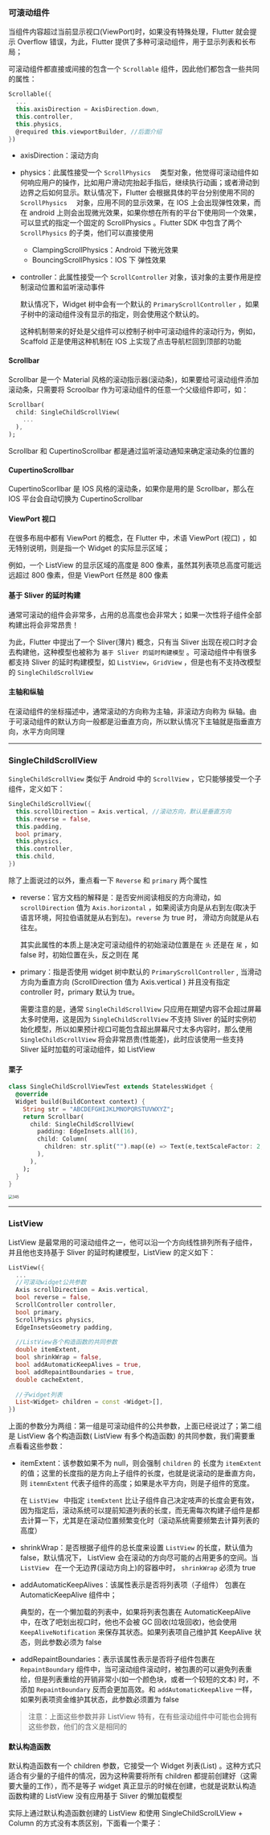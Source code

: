 ### 可滚动组件

当组件内容超过当前显示视口(ViewPort)时，如果没有特殊处理，Flutter 就会提示 Overflow 错误，为此，Flutter 提供了多种可滚动组件，用于显示列表和长布局；

可滚动组件都直接或间接的包含一个 `Scrollable` 组件，因此他们都包含一些共同的属性：

```dart
Scrollable({
  ...
  this.axisDirection = AxisDirection.down,
  this.controller,
  this.physics,
  @required this.viewportBuilder, //后面介绍
})
```

- axisDirection：滚动方向

- physics：此属性接受一个 `ScrollPhysics  ` 类型对象，他觉得可滚动组件如何响应用户的操作，比如用户滑动完抬起手指后，继续执行动画；或者滑动到边界之后如何显示。默认情况下，Flutter 会根据具体的平台分别使用不同的 `ScrollPhysics  ` 对象，应用不同的显示效果，在 IOS 上会出现弹性效果，而在 android 上则会出现微光效果，如果你想在所有的平台下使用同一个效果，可以显式的指定一个固定的 ScrollPhysics 。Flutter SDK 中包含了两个 `ScrollPhysics` 的子类，他们可以直接使用

  - ClampingScrollPhysics：Android 下微光效果
  - BouncingScrollPhysics：IOS 下 弹性效果

- controller：此属性接受一个 `ScrollController` 对象，该对象的主要作用是控制滚动位置和监听滚动事件

  默认情况下，Widget 树中会有一个默认的 `PrimaryScrollController` ，如果子树中的滚动组件没有显示的指定，则会使用这个默认的。

  这种机制带来的好处是父组件可以控制子树中可滚动组件的滚动行为，例如，Scaffold 正是使用这种机制在 IOS 上实现了点击导航栏回到顶部的功能

#### Scrollbar 

Scrollbar 是一个 Material  风格的滚动指示器(滚动条)，如果要给可滚动组件添加滚动条，只需要将 Scroolbar 作为可滚动组件的任意一个父级组件即可，如：

```dart
Scrollbar(
  child: SingleChildScrollView(
    ...
  ),
);
```

Scrollbar 和 CupertinoScrollbar 都是通过监听滚动通知来确定滚动条的位置的

#### CupertinoScrollbar

CupertinoScorllbar 是 IOS 风格的滚动条，如果你是用的是 Scrollbar，那么在 IOS 平台会自动切换为 CupertinoScrollbar

#### ViewPort 视口

在很多布局中都有 ViewPort 的概念，在 Flutter 中，术语 ViewPort (视口) ，如无特别说明，则是指一个 Widget 的实际显示区域；

例如，一个 ListView 的显示区域的高度是 800 像素，虽然其列表项总高度可能远远超过 800 像素，但是 ViewPort 任然是 800 像素

#### 基于 Sliver 的延时构建

通常可滚动的组件会非常多，占用的总高度也会非常大；如果一次性将子组件全部构建出将会非常昂贵！

为此，Flutter 中提出了一个 Sliver(薄片) 概念，只有当 Sliver 出现在视口时才会去构建他，这种模型也被称为 `基于 Sliver 的延时构建模型` 。可滚动组件中有很多都支持 Sliver 的延时构建模型，如 `ListView`，`GridView` ，但是也有不支持改模型的 `SingleChildScrollView`

#### 主轴和纵轴

在滚动组件的坐标描述中，通常滚动的方向称为主轴，非滚动方向称为 纵轴。由于可滚动组件的默认方向一般都是沿垂直方向，所以默认情况下主轴就是指垂直方向，水平方向同理

___

### SingleChildScrollView

`SingleChildScrollView` 类似于 Android 中的 `ScrollView` ，它只能够接受一个子组件，定义如下：

```dart
SingleChildScrollView({
  this.scrollDirection = Axis.vertical, //滚动方向，默认是垂直方向
  this.reverse = false, 
  this.padding, 
  bool primary, 
  this.physics, 
  this.controller,
  this.child,
})
```

除了上面说过的以外，重点看一下 `Reverse` 和 `primary` 两个属性

- reverse：官方文档的解释是：是否安州阅读相反的方向滑动，如 `scrollDirection` 值为 `Axis.horizontal` ，如果阅读方向是从右到左(取决于语言环境，阿拉伯语就是从右到左)。`reverse` 为 true 时， 滑动方向就是从右往左。

  其实此属性的本质上是决定可滚动组件的初始滚动位置是在 `头` 还是在 `尾` ，如 false 时，初始位置在头，反之则在 尾

- primary：指是否使用 widget 树中默认的 `PrimaryScrollController` ,   当滑动方向为垂直方向 (ScrollDirection 值为 Axis.vertical ) 并且没有指定 controller 时，primary 默认为 true。

  需要注意的是，通常 `SingleChildScrollView` 只应用在期望内容不会超过屏幕太多时使用，这是因为  `SingleChildScrollView` 不支持 Sliver 的延时实例初始化模型，所以如果预计视口可能包含超出屏幕尺寸太多内容时，那么使用 `SingleChildScrollView` 将会非常昂贵(性能差)，此时应该使用一些支持 Sliver 延时加载的可滚动组件，如 ListView

#### 栗子

```dart
class SingleChildScrollViewTest extends StatelessWidget {
  @override
  Widget build(BuildContext context) {
    String str = "ABCDEFGHIJKLMNOPQRSTUVWXYZ";
    return Scrollbar(
      child: SingleChildScrollView(
        padding: EdgeInsets.all(16),
        child: Column(
          children: str.split("").map((e) => Text(e,textScaleFactor: 2,)).toList(),
        ),
      ),
    );
  }
}
```

<img src="https://gitee.com/lvknaginist/pic-go-picure-bed/raw/master/images/20210307225604.gif" alt="345" style="zoom:50%;" />



___

### ListView

ListView 是最常用的可滚动组件之一，他可以沿一个方向线性排列所有子组件，并且他也支持基于 Sliver 的延时构建模型，ListView 的定义如下：

```dart
ListView({
  ...  
  //可滚动widget公共参数
  Axis scrollDirection = Axis.vertical,
  bool reverse = false,
  ScrollController controller,
  bool primary,
  ScrollPhysics physics,
  EdgeInsetsGeometry padding,
  
  //ListView各个构造函数的共同参数  
  double itemExtent,
  bool shrinkWrap = false,
  bool addAutomaticKeepAlives = true,
  bool addRepaintBoundaries = true,
  double cacheExtent,
    
  //子widget列表
  List<Widget> children = const <Widget>[],
})
```

上面的参数分为两组：第一组是可滚动组件的公共参数，上面已经说过了；第二组是 ListView 各个构造函数( ListView 有多个构造函数) 的共同参数，我们需要重点看看这些参数：

- itemExtent：该参数如果不为 null，则会强制 `children` 的 长度为 `itemExtent` 的值；这里的长度指的是方向上子组件的长度，也就是说滚动的是垂直方向，则 `itemnExtent` 代表子组件的高度；如果是水平方向，则是子组件的宽度。

  在 `ListView ` 中指定 `itemExtent` 比让子组件自己决定吱声的长度会更有效，因为指定后，滚动系统可以提前知道列表的长度，而无需每次构建子组件是都去计算一下，尤其是在滚动位置频繁变化时（滚动系统需要频繁去计算列表的高度）

- shrinkWrap：是否根据子组件的总长度来设置 `ListView` 的长度，默认值为 false，默认情况下， ListView 会在滚动的方向尽可能的占用更多的空间。当 `ListView ` 在一个无边界(滚动方向上)的容器中时， `shrinkWrap` 必须为 true

- addAutomaticKeepAlives：该属性表示是否将列表项（子组件） 包裹在 AutomaticKeepAlive 组件中；

  典型的，在一个懒加载的列表中，如果将列表包裹在 AutomaticKeepAlive 中，在改了吧划出视口时，他也不会被 GC 回收(垃圾回收)，他会使用 `KeepAliveNotification` 来保存其状态。如果列表项自己维护其 KeepAlive 状态，则此参数必须为 false

- addRepaintBoundaries：表示该属性表示是否将子组件包裹在 `RepaintBoundary` 组件中，当可滚动组件滚动时，被包裹的可以避免列表重绘，但是列表重绘的开销非常小(如一个颜色块，或者一个较短的文本) 时，不添加 `RepaintBoundary` 反而会更加高效。和 `addAutomaticKeepAlive` 一样，如果列表项资金维护其状态，此参数必须置为 false

>注意：上面这些参数并非 ListView 特有，在有些滚动组件中可能也会拥有这些参数，他们的含义是相同的



#### 默认构造函数

默认构造函数有一个 children 参数，它接受一个 Widget 列表(List) 。这种方式只适合有少量的子组件的情况，因为这种需要将所有 children 都提前创建好（这需要大量的工作），而不是等子 widget 真正显示的时候在创建，也就是说默认构造函数构建的 ListView 没有应用基于 Sliver 的懒加载模型

实际上通过默认构造函数创建的 ListView 和使用 SingleChildScrolLView + Column 的方式没有本质区别，下面看一个栗子：


